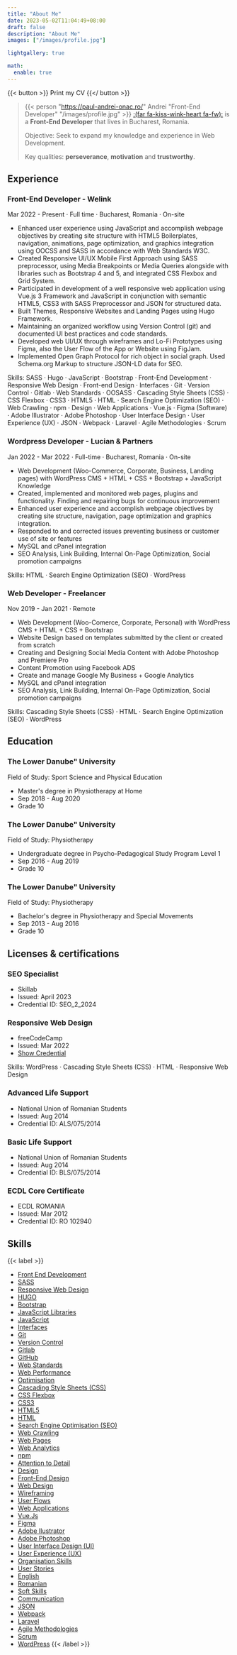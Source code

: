 ```yaml
---
title: "About Me"
date: 2023-05-02T11:04:49+08:00
draft: false
description: "About Me"
images: ["/images/profile.jpg"]

lightgallery: true

math:
  enable: true
---
```


{{< button >}}
Print my CV
{{</ button >}}

> {{< person "https://paul-andrei-onac.ro/" Andrei "Front-End Developer" "/images/profile.jpg" >}} 
> [:(far fa-kiss-wink-heart fa-fw):](https://paul-andrei-onac.ro/) is a **Front-End Developer** that lives in Bucharest, Romania. 
> 
> Objective: Seek to expand my knowledge and experience in Web Development.
> 
> Key qualities: **perseverance**, **motivation** and **trustworthy**. 

## Experience

### Front-End Developer - Welink
Mar 2022 - Present · Full time ·
Bucharest, Romania · On-site

* Enhanced user experience using JavaScript and accomplish webpage objectives by creating site structure with HTML5 Boilerplates, navigation, animations, page optimization, and graphics integration using OOCSS and SASS in accordance with Web Standards W3C.
* Created Responsive UI/UX Mobile First Approach using SASS preprocessor, using Media Breakpoints or Media Queries alongside with libraries such as Bootstrap 4 and 5, and integrated CSS Flexbox and Grid System.
* Participated in development of a well responsive web application using Vue.js 3 Framework and JavaScript in conjunction with semantic HTML5, CSS3 with SASS Preprocessor and JSON for structured data.
* Built Themes, Responsive Websites and Landing Pages using Hugo Framework.
* Maintaining an organized workflow using Version Control (git) and documented UI best practices and code standards.
* Developed web UI/UX through wireframes and Lo-Fi Prototypes using Figma, also the User Flow of the App or Website using FigJam.
* Implemented Open Graph Protocol for rich object in social graph. Used Schema.org Markup to structure JSON-LD data for SEO.

Skills: SASS · Hugo · JavaScript · Bootstrap · Front-End Development · Responsive Web Design · Front-end Design · Interfaces · Git · Version Control · Gitlab · Web Standards · OOSASS · Cascading Style Sheets (CSS) · CSS Flexbox · CSS3 · HTML5 · HTML · Search Engine Optimization (SEO) · Web Crawling · npm · Design · Web Applications · Vue.js · Figma (Software) · Adobe Illustrator · Adobe Photoshop · User Interface Design · User Experience (UX) · JSON · Webpack · Laravel · Agile Methodologies · Scrum

### Wordpress Developer - Lucian & Partners
Jan 2022 - Mar 2022 · Full-time ·
Bucharest, Romania · On-site

* Web Development (Woo-Commerce, Corporate, Business, Landing pages) with WordPress CMS + HTML + CSS + Bootstrap + JavaScript Knowledge
* Created, implemented and monitored web pages, plugins and functionality. Finding and repairing bugs for continuous improvement
* Enhanced user experience and accomplish webpage objectives by creating site structure, navigation, page optimization and graphics integration.
* Responded to and corrected issues preventing business or customer use of site or features
* MySQL and cPanel integration
* SEO Analysis, Link Building, Internal On-Page Optimization, Social promotion campaigns

Skills: HTML · Search Engine Optimization (SEO) · WordPress

### Web Developer - Freelancer
Nov 2019 - Jan 2021 ·
Remote

* Web Development (Woo-Comerce, Corporate, Personal) with WordPress CMS + HTML + CSS + Bootstrap
* Website Design based on templates submitted by the client or created from scratch
* Creating and Designing Social Media Content with Adobe Photoshop and Premiere Pro
* Content Promotion using Facebook ADS
* Create and manage Google My Business + Google Analytics
* MySQL and cPanel integration
* SEO Analysis, Link Building, Internal On-Page Optimization, Social promotion campaigns

Skills: Cascading Style Sheets (CSS) · HTML · Search Engine Optimization (SEO) · WordPress

## Education

### The Lower Danube" University
Field of Study: Sport Science and Physical Education

* Master's degree in Physiotherapy at Home
* Sep 2018 - Aug 2020
* Grade 10

### The Lower Danube" University
Field of Study: Physiotherapy

* Undergraduate degree in Psycho-Pedagogical Study Program Level 1
* Sep 2016 - Aug 2019
* Grade 10

### The Lower Danube" University
Field of Study: Physiotherapy

* Bachelor's degree in Physiotherapy and Special Movements
* Sep 2013 - Aug 2016
* Grade 10

## Licenses & certifications

### SEO Specialist

* Skillab
* Issued: April 2023
* Credential ID: SEO_2_2024

### Responsive Web Design

* freeCodeCamp
* Issued: Mar 2022
* [Show Credential](https://www.freecodecamp.org/certification/paul-andrei-onac/responsive-web-design)

Skills: WordPress · Cascading Style Sheets (CSS) · HTML · Responsive Web Design

### Advanced Life Support

* National Union of Romanian Students
* Issued: Aug 2014
* Credential ID: ALS/075/2014

### Basic Life Support

* National Union of Romanian Students
* Issued: Aug 2014
* Credential ID: BLS/075/2014

### ECDL Core Certificate

* ECDL ROMANIA
* Issued: Mar 2012
* Credential ID: RO 102940

## Skills

{{< label >}}
* [Front End Development]()
* [SASS](https://sass-lang.com/)
* [Responsive Web Design]()
* [HUGO](https://gohugo.io/)
* [Bootstrap](https://getbootstrap.com/)
* [JavaScript Libraries]()
* [JavaScript]()
* [Interfaces]()
* [Git](https://git-scm.com/)
* [Version Control]()
* [Gitlab](https://gitlab.com/)
* [GitHub](https://github.com/)
* [Web Standards](https://www.w3.org/standards/)
* [Web Performance]()
* [Optimisation]()
* [Cascading Style Sheets (CSS)]()
* [CSS Flexbox]()
* [CSS3]()
* [HTML5]()
* [HTML]()
* [Search Engine Optimisation (SEO)]()
* [Web Crawling]()
* [Web Pages]()
* [Web Analytics]()
* [npm](https://www.npmjs.com/)
* [Attention to Detail]()
* [Design]()
* [Front-End Design]()
* [Web Design]()
* [Wireframing]()
* [User Flows]()
* [Web Applications]()
* [Vue.Js]()
* [Figma](https://www.figma.com/)
* [Adobe Ilustrator](https://www.adobe.com/)
* [Adobe Photoshop](https://www.adobe.com/)
* [User Interface Design (UI)]()
* [User Experience (UX)]()
* [Organisation Skills]()
* [User Stories]()
* [English]()
* [Romanian]()
* [Soft Skills]()
* [Communication]()
* [JSON]()
* [Webpack]()
* [Laravel]()
* [Agile Methodologies]()
* [Scrum]()
* [WordPress]()
{{< /label >}}

